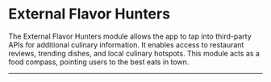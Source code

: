 # External Flavor Hunters

The External Flavor Hunters module allows the app to tap into third-party APIs for additional culinary information. It enables access to restaurant reviews, trending dishes, and local culinary hotspots. This module acts as a food compass, pointing users to the best eats in town.

---
